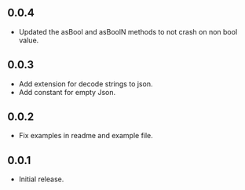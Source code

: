 ## 0.0.4

- Updated the asBool and asBoolN methods to not crash on non bool value.

## 0.0.3

- Add extension for decode strings to json.
- Add constant for empty Json.

## 0.0.2

- Fix examples in readme and example file.

## 0.0.1

- Initial release.
